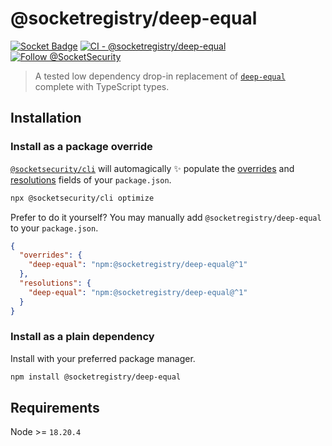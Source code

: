 # @socketregistry/deep-equal

[![Socket Badge](https://socket.dev/api/badge/npm/package/@socketregistry/deep-equal)](https://socket.dev/npm/package/@socketregistry/deep-equal)
[![CI - @socketregistry/deep-equal](https://github.com/SocketDev/socket-registry-js/actions/workflows/test.yml/badge.svg)](https://github.com/SocketDev/socket-registry-js/actions/workflows/test.yml)
[![Follow @SocketSecurity](https://img.shields.io/twitter/follow/SocketSecurity?style=social)](https://twitter.com/SocketSecurity)

> A tested low dependency drop-in replacement of
> [`deep-equal`](https://socket.dev/npm/package/deep-equal) complete with
> TypeScript types.

## Installation

### Install as a package override

[`@socketsecurity/cli`](https://socket.dev/npm/package/@socketsecurity/cli) will
automagically :sparkles: populate the
[overrides](https://docs.npmjs.com/cli/v9/configuring-npm/package-json#overrides)
and [resolutions](https://yarnpkg.com/configuration/manifest#resolutions) fields
of your `package.json`.

```sh
npx @socketsecurity/cli optimize
```

Prefer to do it yourself? You may manually add `@socketregistry/deep-equal` to
your `package.json`.

```json
{
  "overrides": {
    "deep-equal": "npm:@socketregistry/deep-equal@^1"
  },
  "resolutions": {
    "deep-equal": "npm:@socketregistry/deep-equal@^1"
  }
}
```

### Install as a plain dependency

Install with your preferred package manager.

```sh
npm install @socketregistry/deep-equal
```

## Requirements

Node >= `18.20.4`
